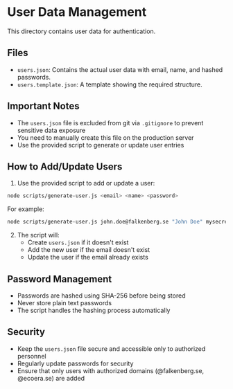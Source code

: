 # User Data Management

This directory contains user data for authentication.

## Files

- `users.json`: Contains the actual user data with email, name, and hashed passwords.
- `users.template.json`: A template showing the required structure.

## Important Notes

- The `users.json` file is excluded from git via `.gitignore` to prevent sensitive data exposure
- You need to manually create this file on the production server
- Use the provided script to generate or update user entries

## How to Add/Update Users

1. Use the provided script to add or update a user:

```bash
node scripts/generate-user.js <email> <name> <password>
```

For example:

```bash
node scripts/generate-user.js john.doe@falkenberg.se "John Doe" mysecretpassword
```

2. The script will:
   - Create `users.json` if it doesn't exist
   - Add the new user if the email doesn't exist
   - Update the user if the email already exists

## Password Management

- Passwords are hashed using SHA-256 before being stored
- Never store plain text passwords
- The script handles the hashing process automatically

## Security

- Keep the `users.json` file secure and accessible only to authorized personnel
- Regularly update passwords for security
- Ensure that only users with authorized domains (@falkenberg.se, @ecoera.se) are added
